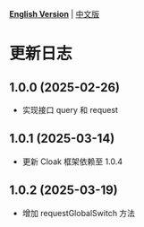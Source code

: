 [**English Version**](./CHANGELOG-EN.md) | [中文版](./CHANGELOG.md)

# 更新日志

## 1.0.0 (2025-02-26)
- 实现接口 query 和 request

## 1.0.1 (2025-03-14)
- 更新 Cloak 框架依赖至 1.0.4

## 1.0.2 (2025-03-19)
- 增加 requestGlobalSwitch 方法
